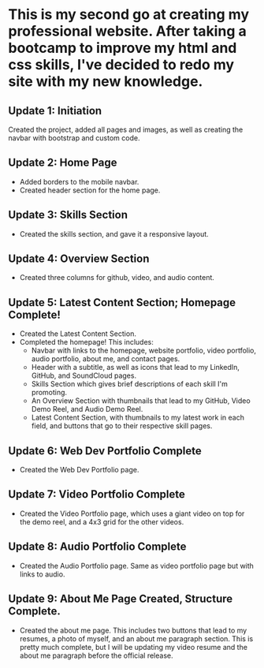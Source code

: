# This is my second go at creating my professional website. After taking a bootcamp to improve my html and css skills, I've decided to redo my site with my new knowledge.

## Update 1: Initiation
Created the project, added all pages and images, as well as creating the navbar with bootstrap and custom code.

## Update 2: Home Page
* Added borders to the mobile navbar.
* Created header section for the home page.

## Update 3: Skills Section
* Created the skills section, and gave it a responsive layout.

## Update 4: Overview Section
* Created three columns for github, video, and audio content.

## Update 5: Latest Content Section; Homepage Complete!
* Created the Latest Content Section.
* Completed the homepage! This includes:
    * Navbar with links to the homepage, website portfolio, video portfolio, audio portfolio, about me, and contact pages.
    * Header with a subtitle, as well as icons that lead to my LinkedIn, GitHub, and SoundCloud pages.
    * Skills Section which gives brief descriptions of each skill I'm promoting.
    * An Overview Section with thumbnails that lead to my GitHub, Video Demo Reel, and Audio Demo Reel.
    * Latest Content Section, with thumbnails to my latest work in each field, and buttons that go to their respective skill pages.

## Update 6: Web Dev Portfolio Complete
* Created the Web Dev Portfolio page.

## Update 7: Video Portfolio Complete
* Created the Video Portfolio page, which uses a giant video on top for the demo reel, and a 4x3 grid for the other videos.

## Update 8: Audio Portfolio Complete
* Created the Audio Portfolio page. Same as video portfolio page but with links to audio.

## Update 9: About Me Page Created, Structure Complete.
* Created the about me page. This includes two buttons that lead to my resumes, a photo of myself, and an about me paragraph section. This is pretty much complete, but I will be updating my video resume and the about me paragraph before the official release.